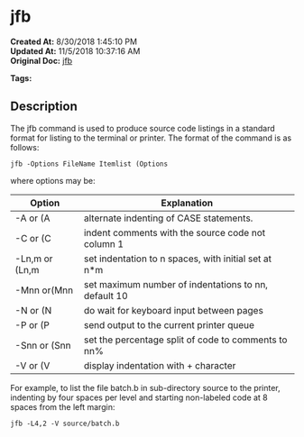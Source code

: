 # jfb

**Created At:** 8/30/2018 1:45:10 PM  
**Updated At:** 11/5/2018 10:37:16 AM  
**Original Doc:** [jfb](https://docs.jbase.com/48399-tools/jfb)  

**Tags:**
<badge text='source code listings' vertical='middle' />

## Description 

The jfb command is used to produce source code listings in a standard format for listing to the terminal or printer. The format of the command is as follows:

```
jfb -Options FileName Itemlist (Options
```

where options may be:


| Option<br> | Explanation<br> |
| --- | --- |
| -A or (A<br> | alternate indenting of CASE statements.<br> |
| -C or (C<br> | indent comments with the source code not column 1<br> |
| -Ln,m or (Ln,m<br> | set indentation to n spaces, with initial set at n\*m<br> |
| -Mnn or(Mnn<br> | set maximum number of indentations to nn, default 10<br> |
| -N or (N<br> | do wait for keyboard input between pages<br> |
| -P or (P<br> | send output to the current printer queue<br> |
| -Snn or (Snn<br> | set the percentage split of code to comments to nn%<br> |
| -V or (V<br> | display indentation with + character<br> |




For example, to list the file batch.b in sub-directory source to the printer, indenting by four spaces per level and starting non-labeled code at 8 spaces from the left margin:

```
jfb -L4,2 -V source/batch.b
```
